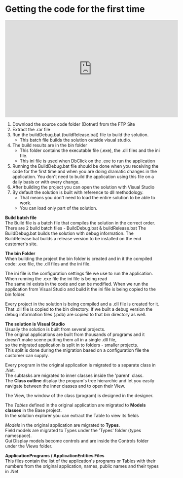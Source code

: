 ﻿# Getting the code for the first time

<iframe width="560" height="315" src="https://www.youtube.com/embed/cqMe4SoLVzY" frameborder="0" allowfullscreen></iframe>


1.	Download the source code folder (Dotnet) from the FTP Site
1.	Extract the .rar file 
1.  Run the buildDebug.bat (buildRelease.bat) file to build the solution.  
    * This batch file builds the solution outside visual studio.  
1.  The build results are in the bin folder
    * This folder contains the executable file (.exe), the .dll files and the ini file.  
    * This ini file is used when DbClick on the .exe to run the application
1.  Running the BuildDebug.bat file should be done when you receiving the code for the first time and when you are doing dramatic changes in the application. You don't need to build the application using this file on a daily basis or with every change.
1.	After building the project you can open the solution with Visual Studio
1.  By default the solution is built with reference to dll methodology.  
    * That means you don't need to load the entire solution to be able to work.  
    * You can load only part of the solution.  



**Build batch file**  
The Build file is a batch file that compiles the solution in the correct order.
There are 2 build batch files - BuildDebug.bat & buildRelease.bat
The BuildDebug.bat builds the solution with debug information.
The BuildRelease.bat builds a release version to be installed on the end customer's site. 

**The bin Folder**  
When building the project the bin folder is created and in it the compiled code: .exe file, the .dll files and the ini file.  

The ini file is the configuration settings file we use to run the application.  
When running the .exe file the ini file is being read  
The same ini exists in the code and can be modified.
When we run the application from Visual Studio and build it the ini file is being copied to the bin folder.  

Every project in the solution is being compiled and a .dll file is created for it.  
That .dll file is copied to the bin directory. 
If we built a debug version the debug information files (.pdb) are copied to that bin directory as well.  

**The solution is Visual Studio**  
Usually the solution is built from several projects.  
The original applications are built from thousands of programs and it doesn't make scene putting them all in a single .dll file,  
so the migrated application is split in to folders - smaller projects.  
This split is done during the migration based on a configuration file the customer can supply.  

Every program in the original application is migrated to a separate class in .Net.  
The subtasks are migrated to inner classes inside the 'parent' class.  
The **Class outline** display the program's tree hierarchic and let you easily navigate between the inner classes and to open their View.     

The View, the window of the class (program) is designed in the designer.  

The *Tables* defined in the original application are migrated to **Models classes** in the Base project.  
In the solution explorer you can extract the Table to view its fields
  
*Models* in the original application are migrated to **Types**.  
Field models are migrated to Types under the 'Types' folder (types namespace).  
Gui Display models become controls and are inside the Controls folder under the Views folder.   


**ApplicationPrograms / ApplicationEntities Files**  
This files contain the list of the application's programs or Tables with their numbers from the original application, names, public names and their types in .Net

